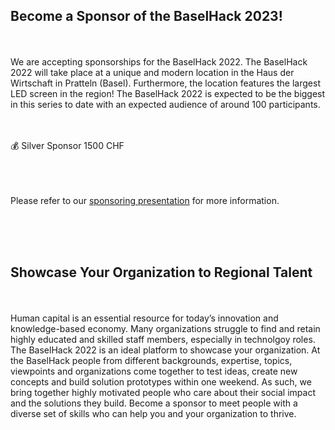 ## **Become a Sponsor of the BaselHack 2023!**

<br><br>
We are accepting sponsorships for the BaselHack 2022. The BaselHack 2022 will take place at a unique and modern location in the Haus der Wirtschaft in Pratteln (Basel). Furthermore, the location features the largest LED screen in the region! The BaselHack 2022 is expected to be the biggest in this series to date with an expected audience of around 100 participants.  
<br><br>

💰 Silver Sponsor 1500 CHF<br><br>

<br><br>
Please refer to our [sponsoring presentation](https://www.baselhack.ch/pdfs/baselhack_sponsoring_2022_SAS_fin.pdf) for more information.

<br><br><br>

## **Showcase Your Organization to Regional Talent**

<br><br>
Human capital is an essential resource for today’s innovation and knowledge-based economy. Many organizations struggle to find and retain highly educated and skilled staff members, especially in technolgoy roles. The BaselHack 2022 is an ideal platform to showcase your organization. At the BaselHack people from different backgrounds, expertise, topics, viewpoints and organizations come together to test ideas, create new concepts and build solution prototypes within one weekend. As such, we bring together highly motivated people who care about their social impact and the solutions they build. Become a sponsor to meet people with a diverse set of skills who can help you and your organization to thrive.
